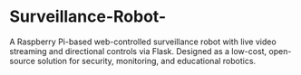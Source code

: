 # Surveillance-Robot-
A Raspberry Pi-based web-controlled surveillance robot with live video streaming and directional controls via Flask. Designed as a low-cost, open-source solution for security, monitoring, and educational robotics.
